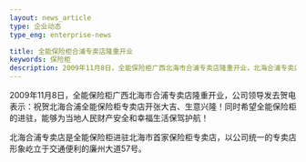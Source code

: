 ```yaml
---
layout: news_article
type: 企业动态
type_eng: enterprise-news

title: 全能保险柜合浦专卖店隆重开业
keywords: 保险柜
description: 2009年11月8日，全能保险柜广西北海市合浦专卖店隆重开业，北海合浦专卖店是全能保险柜进驻北海市首家保险柜专卖店，屹立于廉州大道57号。
---
```

2009年11月8日，全能保险柜广西北海市合浦专卖店隆重开业，公司领导发去贺电表示：祝贺北海合浦全能保险柜专卖店开张大吉、生意兴隆！同时希望全能保险柜的进驻，能够为当地人民财产安全和幸福生活保驾护航！

北海合浦专卖店是全能保险柜进驻北海市首家保险柜专卖店，以公司统一的专卖店形象屹立于交通便利的廉州大道57号。
